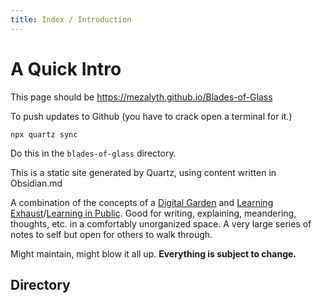 ```yaml
---
title: Index / Introduction
---
```

# A Quick Intro
This page should be https://mezalyth.github.io/Blades-of-Glass

To push updates to Github (you have to crack open a terminal for it.)

`npx quartz sync` 

Do this in the `blades-of-glass` directory.

This is a static site generated by Quartz, using content written in Obsidian.md

A combination of the concepts of a [Digital Garden](https://maggieappleton.com/garden-history) and [Learning Exhaust](https://www.montefischer.com/2020/04/07/some-links.html)/[Learning in Public](https://www.swyx.io/learn-in-public). Good for writing, explaining, meandering, thoughts, etc. in a comfortably unorganized space. A very large series of notes to self but open for others to walk through.

Might maintain, might blow it all up. **Everything is subject to change.** 

## Directory
